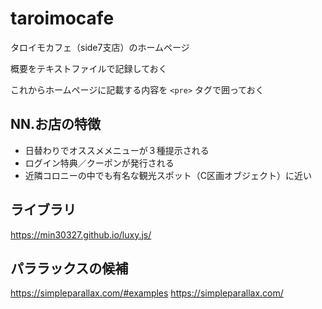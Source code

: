 # taroimocafe

タロイモカフェ（side7支店）のホームページ

概要をテキストファイルで記録しておく

これからホームページに記載する内容を `<pre>` タグで囲っておく


## NN.お店の特徴
- 日替わりでオススメメニューが３種提示される
- ログイン特典／クーポンが発行される
- 近隣コロニーの中でも有名な観光スポット（C区画オブジェクト）に近い


## ライブラリ
https://min30327.github.io/luxy.js/

## パララックスの候補
https://simpleparallax.com/#examples
https://simpleparallax.com/


